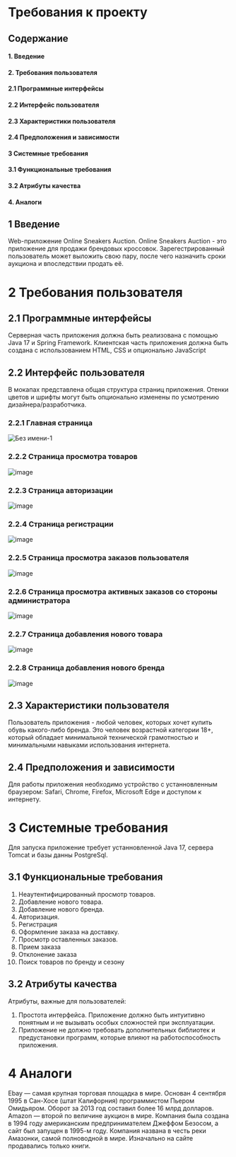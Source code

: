 # Требования к проекту 
## Содержание
#### 1. Введение
#### 2. Требования пользователя
#### 2.1 Программные интерфейсы
#### 2.2 Интерфейс пользователя
#### 2.3 Характеристики пользователя 
#### 2.4 Предположения и зависимости
#### 3 Системные требования
#### 3.1 Функциональные требования
#### 3.2 Атрибуты качества
#### 4. Аналоги

## 1 Введение
Web-приложение Online Sneakers Auction. Online Sneakers Auction - это приложение для продажи брендовых кроссовок.
Зарегестрированный пользователь может выложить свою пару, после чего назначить сроки аукциона и впоследствии продать её.
# 2 Требования пользователя
## 2.1 Программные интерфейсы
Серверная часть приложения должна быть реализована с помощью Java 17 и Spring Framework.
Клиентская часть приложения должна быть создана с использованием HTML, CSS и опционально JavaScript
## 2.2 Интерфейс пользователя
В мокапах представлена общая структура страниц приложения. Отенки цветов и шрифты могут быть опционально изменены по усмотрению дизайнера/разработчика.
### 2.2.1 Главная страница
![Без имени-1](https://user-images.githubusercontent.com/70900496/206191027-1e06cbed-c89c-410f-9b1f-d24b65f8401e.png)
### 2.2.2 Страница просмотра товаров
![image](https://user-images.githubusercontent.com/70900496/206192144-cb2d26bf-0a9e-45a8-8d42-88c5fe5d1076.png)
### 2.2.3 Страница авторизации
![image](https://user-images.githubusercontent.com/70900496/206192801-5294c093-4ccc-4571-8e20-15c68fc4396b.png)
### 2.2.4 Страница регистрации
![image](https://user-images.githubusercontent.com/70900496/206193147-850b05c6-a92c-4c8a-8205-6d57a12f39de.png)
### 2.2.5 Страница просмотра заказов пользователя
![image](https://user-images.githubusercontent.com/70900496/206193808-6070c86e-3f13-490c-982e-76cf1817fad6.png)
### 2.2.6 Страница просмотра активных заказов со стороны администратора
![image](https://user-images.githubusercontent.com/70900496/206195074-6e1c044b-c3a5-46d1-b457-849c24f6ff37.png)
### 2.2.7 Страница добавления нового товара
![image](https://user-images.githubusercontent.com/70900496/206196037-d0093f04-38bd-42eb-87ff-65917995a8cc.png)
### 2.2.8 Страница добавления нового бренда
![image](https://user-images.githubusercontent.com/70900496/206196367-a8eb1180-8b4d-4802-a6ed-3c1c56d99d83.png)
## 2.3 Характеристики пользователя
Пользователь приложения - любой человек, которых хочет купить обувь какого-либо бренда.
Это человек возрастной категории 18+, который обладает минимальной технической грамотностью и минимальными навыками использования интернета.
## 2.4 Предположения и зависимости
Для работы приложения необходимо устройство с устанновленным браузером: Safari, Chrome, Firefox, Microsoft Edge и доступом к интернету.
# 3 Системные требования
Для запуска приложение требует устанновленной Java 17, сервера Tomcat и базы данны PostgreSql. 
## 3.1 Функциональные требования
1. Неаутентифицированный просмотр товаров. 
2. Добавление нового товара.
3. Добавление нового бренда.
4. Авторизация.
5. Регистрация 
6. Оформление заказа на доставку. 
7. Просмотр оставленных заказов. 
8. Прием заказа 
9. Отклонение заказа
10. Поиск товаров по бренду и сезону
## 3.2 Атрибуты качества
Атрибуты, важные для пользователей:
1. Простота интерфейса. Приложение должно быть интуитивно понятным и не вызывать особых сложностей при эксплуатации.
2. Приложение не должно требовать дополнительных библиотек и предустановки программ, которые влияют на работоспособность приложения.
# 4 Аналоги
Ebay — самая крупная торговая площадка в мире. Основан 4 сентября 1995 в Сан-Хосе (штат Калифорния) программистом Пьером Омидьяром. Оборот за 2013 год составил более 16 млрд долларов.
Amazon — второй по величине аукцион в мире. Компания была создана в 1994 году американским предпринимателем Джеффом Безосом, а сайт был запущен в 1995-м году. Компания названа в честь реки Амазонки, самой полноводной в мире. Изначально на сайте продавались только книги.
